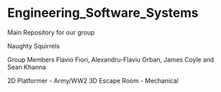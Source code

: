 # Engineering_Software_Systems
Main Repository for our group

Naughty Squirrels

Group Members
Flavio Fiori, Alexandru-Flaviu Orban, James Coyle and Sean Khanna

2D Platformer - Army/WW2
3D Escape Room - Mechanical
